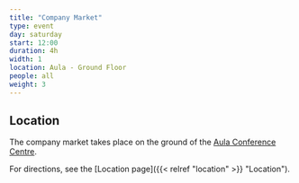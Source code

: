 ```yaml
---
title: "Company Market"
type: event
day: saturday
start: 12:00
duration: 4h
width: 1
location: Aula - Ground Floor
people: all
weight: 3
---
```


## Location
The company market takes place on the ground of the [Aula Conference Centre](https://iamap.tudelft.nl/en/poi/aula-conference-center/).

For directions, see the [Location page]({{< relref "location" >}} "Location").
